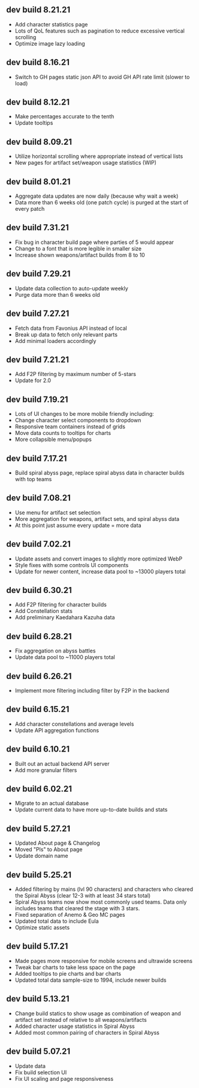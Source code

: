 ## dev build 8.21.21

- Add character statistics page
- Lots of QoL features such as pagination to reduce excessive vertical scrolling
- Optimize image lazy loading

## dev build 8.16.21

- Switch to GH pages static json API to avoid GH API rate limit (slower to load)

## dev build 8.12.21

- Make percentages accurate to the tenth
- Update tooltips

## dev build 8.09.21

- Utilize horizontal scrolling where appropriate instead of vertical lists
- New pages for artifact set/weapon usage statistics (WIP)

## dev build 8.01.21

- Aggregate data updates are now daily (because why wait a week)
- Data more than 6 weeks old (one patch cycle) is purged at the start of every patch

## dev build 7.31.21

- Fix bug in character build page where parties of 5 would appear
- Change to a font that is more legible in smaller size
- Increase shown weapons/artifact builds from 8 to 10

## dev build 7.29.21

- Update data collection to auto-update weekly
- Purge data more than 6 weeks old

## dev build 7.27.21

- Fetch data from Favonius API instead of local
- Break up data to fetch only relevant parts
- Add minimal loaders accordingly

## dev build 7.21.21

- Add F2P filtering by maximum number of 5-stars
- Update for 2.0

## dev build 7.19.21

- Lots of UI changes to be more mobile friendly including:
- Change character select components to dropdown
- Responsive team containers instead of grids
- Move data counts to tooltips for charts
- More collapsible menu/popups

## dev build 7.17.21

- Build spiral abyss page, replace spiral abyss data in character builds with top teams

## dev build 7.08.21

- Use menu for artifact set selection
- More aggregation for weapons, artifact sets, and spiral abyss data
- At this point just assume every update = more data

## dev build 7.02.21

- Update assets and convert images to slightly more optimized WebP
- Style fixes with some controls UI components
- Update for newer content, increase data pool to ~13000 players total

## dev build 6.30.21

- Add F2P filtering for character builds
- Add Constellation stats
- Add preliminary Kaedahara Kazuha data

## dev build 6.28.21

- Fix aggregation on abyss battles
- Update data pool to ~11000 players total

## dev build 6.26.21

- Implement more filtering including filter by F2P in the backend

## dev build 6.15.21

- Add character constellations and average levels
- Update API aggregation functions

## dev build 6.10.21

- Built out an actual backend API server
- Add more granular filters

## dev build 6.02.21

- Migrate to an actual database
- Update current data to have more up-to-date builds and stats

## dev build 5.27.21

- Updated About page & Changelog
- Moved "Pls" to About page
- Update domain name

## dev build 5.25.21

- Added filtering by mains (lvl 90 characters) and characters who cleared the Spiral Abyss (clear 12-3 with at least 34 stars total)
- Spiral Abyss teams now show most commonly used teams. Data only includes teams that cleared the stage with 3 stars.
- Fixed separation of Anemo & Geo MC pages
- Updated total data to include Eula
- Optimize static assets

## dev build 5.17.21

- Made pages more responsive for mobile screens and ultrawide screens
- Tweak bar charts to take less space on the page
- Added tooltips to pie charts and bar charts
- Updated total data sample-size to 1994, include newer builds

## dev build 5.13.21

- Change build statics to show usage as combination of weapon and artifact set instead of relative to all weapons/artifacts
- Added character usage statistics in Spiral Abyss
- Added most common pairing of characters in Spiral Abyss

## dev build 5.07.21

- Update data
- Fix build selection UI
- Fix UI scaling and page responsiveness
